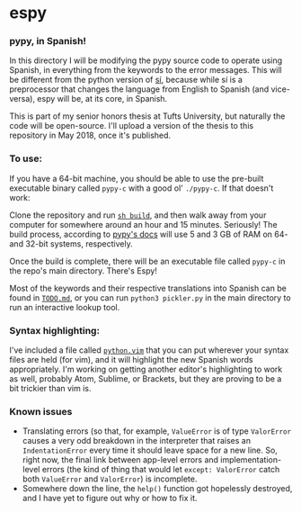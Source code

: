 # espy

### pypy, in Spanish!

In this directory I will be modifying the pypy source code to operate using 
Spanish, in everything from the keywords to the error messages. This will
be different from the python version of [sí](https://github.com/akercheval/si),
because while sí is a preprocessor that changes the language from English to 
Spanish (and vice-versa), espy will be, at its core, in Spanish. 

This is part of my senior honors thesis at Tufts University, but naturally the
code will be open-source. I'll upload a version of the thesis to this repository
in May 2018, once it's published.

### To use:
If you have a 64-bit machine, you should be able to use the pre-built executable 
binary called `pypy-c` with a good ol' `./pypy-c`. If that doesn't work:

Clone the repository and run [`sh build`](https://github.com/akercheval/espy/blob/master/build),
and then walk away from your computer for somewhere around an hour and 15 
minutes. Seriously! The build process, according to 
[pypy's docs](https://pypy.org/download.html#building-from-source) will use 5 
and 3 GB of RAM on 64- and 32-bit systems, respectively.

Once the build is complete, there will be an executable file called `pypy-c` in
the repo's main directory. There's Espy!

Most of the keywords and their respective translations into Spanish can be found
in [`TODO.md`](https://github.com/akercheval/espy/blob/master/TODO.md), or you 
can run `python3 pickler.py` in the main directory to run an interactive lookup
tool.

### Syntax highlighting:
I've included a file called [`python.vim`](https://github.com/akercheval/espy/blob/master/python.vim)
that you can put wherever your syntax files are held (for vim), and it will
highlight the new Spanish words appropriately. I'm working on getting another
editor's highlighting to work as well, probably Atom, Sublime, or Brackets, but 
they are proving to be a bit trickier than vim is.

### Known issues
* Translating errors (so that, for example, `ValueError` is of type `ValorError`
  causes a very odd breakdown in the interpreter that raises an `IndentationError`
  every time it should leave space for a new line. So, right now, the final link
  between app-level errors and implementation-level errors (the kind of thing that
  would let `except: ValorError` catch both `ValueError` and `ValorError`) is
  incomplete.
* Somewhere down the line, the `help()` function got hopelessly destroyed, and I
  have yet to figure out why or how to fix it. 
